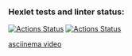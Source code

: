 ### Hexlet tests and linter status:
[![Actions Status](https://github.com/i-samsonov/php-project-lvl1/workflows/hexlet-check/badge.svg)](https://github.com/i-samsonov/php-project-lvl1/actions)
[![Actions Status](https://github.com/i-samsonov/php-project-lvl1/workflows/hexlet-check/badge.svg)](https://github.com/i-samsonov/php-project-lvl1/actions)

[asciinema video](https://asciinema.org/a/T71E06CZHAZ4e85OeApx8LJDX)
